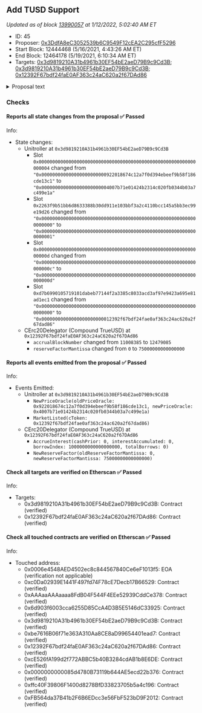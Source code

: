 ## Add TUSD Support

_Updated as of block [13990057](https://etherscan.io/block/13990057) at 1/12/2022, 5:02:40 AM ET_

- ID: 45
- Proposer: [0x3DdfA8eC3052539b6C9549F12cEA2C295cfF5296](https://etherscan.io/address/0x3DdfA8eC3052539b6C9549F12cEA2C295cfF5296)
- Start Block: 12444468 (5/16/2021, 4:43:26 AM ET)
- End Block: 12464178 (5/19/2021, 6:10:34 AM ET)
- Targets: [0x3d9819210A31b4961b30EF54bE2aeD79B9c9Cd3B](https://etherscan.io/address/0x3d9819210A31b4961b30EF54bE2aeD79B9c9Cd3B#code); [0x3d9819210A31b4961b30EF54bE2aeD79B9c9Cd3B](https://etherscan.io/address/0x3d9819210A31b4961b30EF54bE2aeD79B9c9Cd3B#code); [0x12392F67bdf24faE0AF363c24aC620a2f67DAd86](https://etherscan.io/address/0x12392F67bdf24faE0AF363c24aC620a2f67DAd86#code)

<details>
  <summary>Proposal text</summary>

> # Add TUSD Support
> This proposal adds [TrueUSD](https://etherscan.io/token/0x0000000000085d4780B73119b644AE5ecd22b376) as a supported asset.  
>  
> TUSD is a 1:1 US dollar backed stablecoin. TUSD is the only stablecoin that has [real-time, 24/7 attestations](https://real-time-attest.trustexplorer.io/trusttoken) from Armanino, a top US accounting firm, providing assurance that the token is fully collateralized by US Dollars. 
>  
> ## Market Parameters 
> This proposal sets TUSD with a collateral factor of 0%, reserve factor of 7.5%, and unlimited borrow cap. These parameters follow the values set by USDT, with 0% collateral factor. The collateral factor can be proposed to be higher with a future proposal. 
>  
>  This proposal updates the Compound price feed to peg TUSD to $1, similarly to USDC. By using a peg, weakness in the underlying asset will not change collateral requirements for users borrowing TUSD.
>  
> [The interest rate model](https://etherscan.io/address/0xfb564da37b41b2f6b6edcc3e56fbf523bd9f2012) for TrueUSD relies on the same model as cUSDT and cDAI, JumpRateModelV2. 
>  
> ## Contracts 
> cTUSD is an upgradeable cToken contract that has been modified to accommodate potential transfer fees in the underlying token. 
>  
> The cToken contract has been reviewed by OpenZeppelin and the Compound team. The cTUSD contract has been reviewed by the TrustToken and Ethworks teams. 
>  
> The case for why TUSD benefits compound has been discussed by the [compound community here](https://www.comp.xyz/t/trueusd-listing-proposal-stay-tuned/1490)
</details>

### Checks
#### Reports all state changes from the proposal ✅ Passed
  




Info:
- State changes:
    - Unitroller at `0x3d9819210A31b4961b30EF54bE2aeD79B9c9Cd3B`
        - Slot `0x0000000000000000000000000000000000000000000000000000000000000004` changed from `"0x000000000000000000000000922018674c12a7f0d394ebeef9b58f186cde13c1"` to `"0x0000000000000000000000004007b71e01424b2314c020fb0344b03a7c499e1a"`
        - Slot `0x2263f9b51bb6d8633388b30dd911e103bbf3a2c4110bcc145a5bb3ec99e19d26` changed from `"0x0000000000000000000000000000000000000000000000000000000000000000"` to `"0x0000000000000000000000000000000000000000000000000000000000000001"`
        - Slot `0x000000000000000000000000000000000000000000000000000000000000000d` changed from `"0x000000000000000000000000000000000000000000000000000000000000000c"` to `"0x000000000000000000000000000000000000000000000000000000000000000d"`
        - Slot `0xd7b6990105719101dabeb77144f2a3385c8033acd3af97e9423a695e81ad1ec1` changed from `"0x0000000000000000000000000000000000000000000000000000000000000000"` to `"0x00000000000000000000000012392f67bdf24fae0af363c24ac620a2f67dad86"`
    - CErc20Delegator (Compound TrueUSD) at `0x12392F67bdf24faE0AF363c24aC620a2f67DAd86`
        - `accrualBlockNumber` changed from `11008385` to `12479085`
        - `reserveFactorMantissa` changed from `0` to `75000000000000000`

#### Reports all events emitted from the proposal ✅ Passed
  




Info:
- Events Emitted:
    - Unitroller at `0x3d9819210A31b4961b30EF54bE2aeD79B9c9Cd3B`
        - `NewPriceOracle(oldPriceOracle: 0x922018674c12a7f0d394ebeef9b58f186cde13c1, newPriceOracle: 0x4007b71e01424b2314c020fb0344b03a7c499e1a)`
        - `MarketListed(cToken: 0x12392f67bdf24fae0af363c24ac620a2f67dad86)`
    - CErc20Delegator (Compound TrueUSD) at `0x12392F67bdf24faE0AF363c24aC620a2f67DAd86`
        - `AccrueInterest(cashPrior: 0, interestAccumulated: 0, borrowIndex: 1000000000000000000, totalBorrows: 0)`
        - `NewReserveFactor(oldReserveFactorMantissa: 0, newReserveFactorMantissa: 75000000000000000)`

#### Check all targets are verified on Etherscan ✅ Passed
  




Info:
- Targets:
    - 0x3d9819210A31b4961b30EF54bE2aeD79B9c9Cd3B: Contract (verified)
    - 0x12392F67bdf24faE0AF363c24aC620a2f67DAd86: Contract (verified)

#### Check all touched contracts are verified on Etherscan ✅ Passed
  




Info:
- Touched address:
    - 0x0006e4548AED4502ec8c844567840Ce6eF1013f5: EOA (verification not applicable)
    - 0xc0Da02939E1441F497fd74F78cE7Decb17B66529: Contract (verified)
    - 0xAAAaaAAAaaaa8FdB04F544F4EEe52939CddCe378: Contract (verified)
    - 0x6d903f6003cca6255D85CcA4D3B5E5146dC33925: Contract (verified)
    - 0x3d9819210A31b4961b30EF54bE2aeD79B9c9Cd3B: Contract (verified)
    - 0xbe7616B06f71e363A310Aa8CE8aD99654401ead7: Contract (verified)
    - 0x12392F67bdf24faE0AF363c24aC620a2f67DAd86: Contract (verified)
    - 0xcE526fA199d2f772ABBC5b40B3284cdAB1b8E6DE: Contract (verified)
    - 0x0000000000085d4780B73119b644AE5ecd22b376: Contract (verified)
    - 0xffc40F39806F1400d8278BfD33823705b5a4c196: Contract (verified)
    - 0xFB564da37B41b2F6B6EDcc3e56FbF523bD9F2012: Contract (verified)
